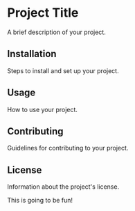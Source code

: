# Project Title

A brief description of your project.

## Installation

Steps to install and set up your project.

## Usage

How to use your project.

## Contributing

Guidelines for contributing to your project.

## License

Information about the project's license.

This is going to be fun! 
